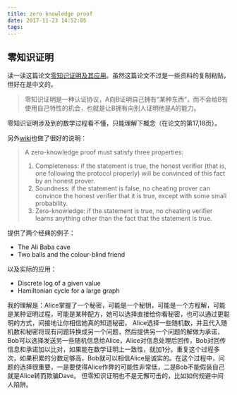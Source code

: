 ```yaml
---
title: zero knowledge proof
date: 2017-11-23 14:52:05
tags:
---
```

## 零知识证明

读一读这篇论文[零知识证明及其应用](http://www.doc88.com/p-1327381288501.html)。虽然这篇论文不过是一些资料的复制粘贴，但好在是中文的。

>零知识证明是一种认证协议，A向B证明自己拥有“某种东西”，而不会给B有使用自己特性的机会，也就是让B拥有向别人证明他是A的能力。

零知识证明涉及到的数学过程看不懂，只能理解下概念（在论文的第17,18页）。

另外[wiki](https://en.wikipedia.org/wiki/Zero-knowledge_proof)也做了很好的说明：
> A zero-knowledge proof must satisfy three properties:
>1. Completeness: if the statement is true, the honest verifier (that is, one following the protocol properly) will be convinced of this fact by an honest prover.
>2. Soundness: if the statement is false, no cheating prover can convince the honest verifier that it is true, except with some small probability.
>3. Zero-knowledge: if the statement is true, no cheating verifier learns anything other than the fact that the statement is true.

提供了两个经典的例子：
* The Ali Baba cave
* Two balls and the colour-blind friend

以及实际的应用：
* Discrete log of a given value
* Hamiltonian cycle for a large graph

我的理解是：Alice掌握了一个秘密，可能是一个秘钥，可能是一个方程解，可能是某种证明过程，可能是某种配方，她可以选择直接给你看秘密，也可以通过更聪明的方式，间接地让你相信她真的知道秘密。 Alice选择一些随机数，并且代入随机数和秘密将现有问题转换成另一个问题，然后提供另一个问题的解做为承诺，Bob可以选择发送另一些随机信息给Alice，Alice对信息处理后回传，Bob对回传信息和承诺加以比对，如果能在数学证明上一致性，就加1分。重复这个过程多次，如果积累的分数足够高，Bob就可以相信Alice是诚实的。在这个过程中，问题的选择很重要，一是要使得Alice作弊的可能性非常低，二是Bob不能假装自己就是Alice转而欺骗Dave。  但零知识证明也不是无懈可击的，比如如何规避中间人陷阱。


